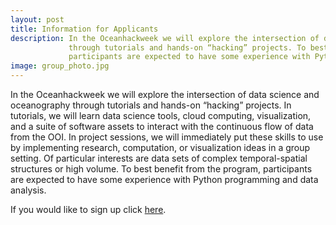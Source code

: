 ```yaml
---
layout: post
title: Information for Applicants
description: In the Oceanhackweek we will explore the intersection of data science and oceanography
             through tutorials and hands-on “hacking” projects. To best benefit from the program,
             participants are expected to have some experience with Python programming and data analysis.
image: group_photo.jpg
---
```

In the Oceanhackweek we will explore the intersection of data science and oceanography through tutorials and hands-on
“hacking” projects. In tutorials, we will learn data science tools, cloud computing, visualization,
and a suite of software assets to interact with the continuous flow of data from the OOI.
In project sessions, we will immediately put these skills to use by implementing research,
computation, or visualization ideas in a group setting. Of particular interests are data sets of
complex temporal-spatial structures or high volume. To best benefit from the program, participants
are expected to have some experience with Python programming and data analysis.

If you would like to sign up click [here](https://form.jotform.com/oceanhack/2018).

